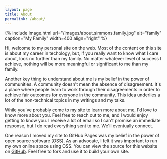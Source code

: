 ```yaml
---
layout: page
title: About
permalink: /about/
---
```


{% include image.html url="/images/about.simmons.family.jpg" alt="family" caption="My Family" width=400 align="right" %}

Hi, welcome to my personal site on the web. Most of the content on this site is about my career in techology, but, if you really want to know what I care about, look no further than my family. No matter whatever level of success I achieve, nothing will be more meaningful or significant to me than my family.

Another key thing to understand about me is my belief in the power of communities. A community doesn't mean the absence of disagreement. It's a place where people learn to work through their disagreements in order to achieve fair outcomes for everyone in the community. This idea underlies a lot of the non-technical topics in my writings and my talks.

While you've probably come to my site to learn more about me, I'd love to know more about you. Feel free to reach out to me, and I would enjoy getting to know you. I receive a lot of email so I can't promise an immediate response, but I do read everything sent to me. We'll eventually connect.

One reason I moved my site to GitHub Pages was my belief in the power of open source software (OSS). As an advocate, I felt it was important to run my own online space using OSS. You can view the source for this website on [GitHub](https://github.com/anjuan/anjuan.github.io). Feel free to fork and use it to build your own site.

